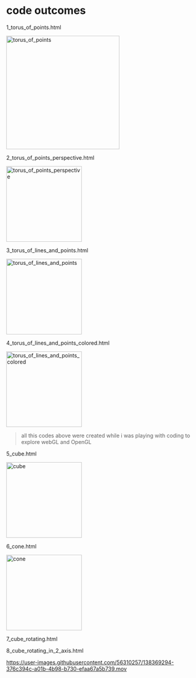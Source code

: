 # code outcomes

1_torus_of_points.html

<img width="300" alt="torus_of_points" src="https://user-images.githubusercontent.com/56310257/138369258-1187732d-0432-4183-b7e3-98a73d4a72b0.png">

2_torus_of_points_perspective.html

<img width="200" alt="torus_of_points_perspective" src="https://user-images.githubusercontent.com/56310257/138369268-b9c3fdc2-59ec-4f40-aa2c-fb8f4d6b26d5.png">

3_torus_of_lines_and_points.html

<img width="200" alt="torus_of_lines_and_points" src="https://user-images.githubusercontent.com/56310257/138369274-99d02116-6ad1-4199-9260-2b3bed681c35.png">

4_torus_of_lines_and_points_colored.html

<img width="200" alt="torus_of_lines_and_points_colored" src="https://user-images.githubusercontent.com/56310257/138369281-8cef325f-31ef-4adc-b24f-745780d658cd.png">

> all this codes above were created while i was playing with coding to explore webGL and OpenGL

5_cube.html

<img width="200" alt="cube" src="https://user-images.githubusercontent.com/56310257/138369290-5fa3bdf5-2882-4241-878e-1a8b6f1d0c07.png">

6_cone.html

<img width="200" alt="cone" src="https://user-images.githubusercontent.com/56310257/138369307-77d7473f-5219-47d0-93cc-984312f36ddc.png">

7_cube_rotating.html



8_cube_rotating_in_2_axis.html

https://user-images.githubusercontent.com/56310257/138369294-376c394c-a01b-4b98-b730-efaa67a5b739.mov

